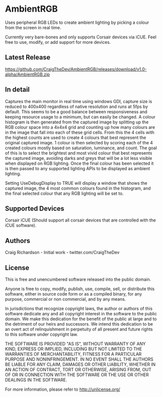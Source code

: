 # AmbientRGB
Uses peripheral RGB LEDs to create ambient lighting by picking a colour from the screen in real time.

Currently very bare-bones and only supports Corsair devices via iCUE. Feel free to use, modify, or add support for more devices.

## Latest Release
https://github.com/CraigTheDev/AmbientRGB/releases/download/v1.0-alpha/AmbientRGB.zip

## In detail
Captures the main monitor in real time using windows GDI, capture size is reduced to 400x400 regardless of native resolution and runs at 5fps by default. This seems to be a good balance between responsiveness and keeping resource usage to a minimum, but can easily be changed. A colour histogram is then generated from the captured image by splitting up the RGB colour space into a 4x4x4 grid and counting up how many colours are in the image that fall into each of these grid cells. From this the 4 cells with the highest counts are used to create 4 colours that best represent the original captured image. 1 colour is then selected by scoring each of the 4 created colours mostly based on saturation, luminance, and count. The goal of this is to select the brightest and most vivid colour that best represents the captured image, avoiding darks and greys that will be a lot less visible when displayed on RGB lighting. Once the final colour has been selected it is then passed to any supported lighting APIs to be displayed as ambient lighting.

Setting UseDebugDisplay to TRUE will display a window that shows the captured image, the 4 most common colours found in the histogram, and the final selected colour that any RGB lighting will be set to.

## Supported Devices
Corsair iCUE (Should support all corsair devices that are controlled with the iCUE software).

## Authors
Craig Richardson - Initial work - twitter.com/CraigTheDev

## License
This is free and unencumbered software released into the public domain.

Anyone is free to copy, modify, publish, use, compile, sell, or distribute this software, either in source code form or as a compiled binary, for any purpose, commercial or non commercial, and by any means.

In jurisdictions that recognize copyright laws, the author or authors of this software dedicate any and all copyright interest in the software to the public domain. We make this dedication for the benefit of the public at large and to the detriment of our heirs and successors. We intend this dedication to be an overt act of relinquishment in perpetuity of all present and future rights to this software under copyright law.

THE SOFTWARE IS PROVIDED "AS IS", WITHOUT WARRANTY OF ANY KIND, EXPRESS OR IMPLIED, INCLUDING BUT NOT LIMITED TO THE WARRANTIES OF MERCHANTABILITY, FITNESS FOR A PARTICULAR PURPOSE AND NONINFRINGEMENT. IN NO EVENT SHALL THE AUTHORS BE LIABLE FOR ANY CLAIM, DAMAGES OR OTHER LIABILITY, WHETHER IN AN ACTION OF CONTRACT, TORT OR OTHERWISE, ARISING FROM, OUT OF OR IN CONNECTION WITH THE SOFTWARE OR THE USE OR OTHER DEALINGS IN THE SOFTWARE.

For more information, please refer to <http://unlicense.org/>
